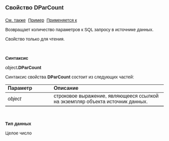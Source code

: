﻿<html>
<head>
<title>Источник данных\DParCount</title>
</head>

<body>

<p><strong><font size="4" face="Arial">Свойство DParCount<br>
<br>
</font></strong><font face="Arial"><a href="../Asdata.html">См. также</a>&nbsp;
<a href="../../Examples/E_AsData.html">Пример</a>&nbsp; <a href="../Asdata.html">
Применяется к</a></font></p>

<p><font face="Arial">Возвращает количество параметров к SQL запросу в 
источнике данных.</font></p>

<p><font face="Arial">Свойство только для чтения.</font></p>

<p class="label">&nbsp;</p>

<p class="label"><font face="Arial"><b>Синтаксис</b></font></p>

<p><font face="Arial"><em>object</em><strong>.DParCount</strong></font></p>

<p><font face="Arial">Синтаксис свойства <strong>DParCount</strong>
состоит из следующих частей:</font></p>

<table border="1" cellPadding="5" cols="2" frame="below" rules="rows">
<TBODY>
  <tr vAlign="top">
    <td class="label" width="29%"><font face="Arial"><b>Параметр</b></font></td>
    <td class="label" width="71%"><font face="Arial"><strong>Описание</strong></font></td>
  </tr>
  <tr>
    <td width="29%"><em><font face="Arial">object</font></em></td>
    <td width="71%"><font face="Arial">строковое выражение, являющееся 
	ссылкой на экземпляр объекта источник данных.</font></td>
  </tr>
</TBODY>
</table>

<p class="label">&nbsp;</p>

<p class="label"><font face="Arial"><b>Тип данных</b></font></p>

<p class="label"><font face="Arial">Целое число</font></p>
</body>
</html>
